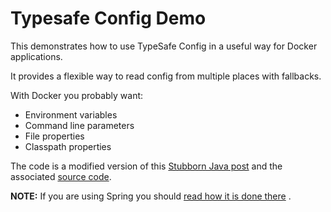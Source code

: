 # Typesafe Config Demo

This demonstrates how to use TypeSafe Config in a useful way for Docker applications.

It provides a flexible way to read config from multiple places with fallbacks.

With Docker you probably want:

* Environment variables
* Command line parameters
* File properties
* Classpath properties

The code is a modified version of this [Stubborn Java post](https://www.stubbornjava.com/posts/environment-aware-configuration-with-typesafe-config) and the associated [source code](https://github.com/StubbornJava/StubbornJava/blob/master/stubbornjava-common/src/main/java/com/stubbornjava/common/Configs.java).

**NOTE:** If you are using Spring you should [read how it is done there](https://docs.spring.io/spring-boot/docs/current/reference/html/boot-features-external-config.html) .
